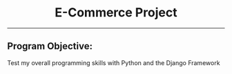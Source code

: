 <h1 align="center">E-Commerce Project</h1>
<hr>
<h2>Program Objective: </h2>
<p> Test my overall programming skills with Python and the Django Framework </p>
